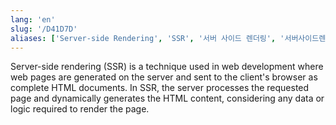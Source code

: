 ```yaml
---
lang: 'en'
slug: '/D41D7D'
aliases: ['Server-side Rendering', 'SSR', '서버 사이드 렌더링', '서버사이드렌더링']
---
```


Server-side rendering (SSR) is a technique used in web development where web pages are generated on the server and sent to the client's browser as complete HTML documents. In SSR, the server processes the requested page and dynamically generates the HTML content, considering any data or logic required to render the page.
